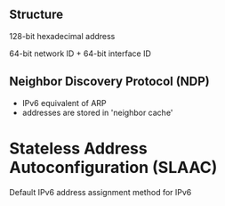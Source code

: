 ## Structure

128-bit hexadecimal address

64-bit network ID + 64-bit interface ID

## Neighbor Discovery Protocol (NDP)
 * IPv6 equivalent of ARP
 * addresses are stored in 'neighbor cache'

# Stateless Address Autoconfiguration (SLAAC)

Default IPv6 address assignment method for IPv6 
 
